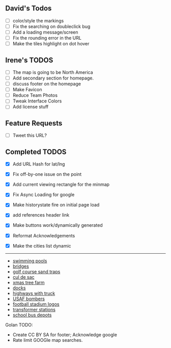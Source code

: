 ## David's Todos

* [ ] color/style the markings
* [ ] Fix the searching on doubleclick bug
* [ ] Add a loading message/screen
* [ ] Fix the rounding error in the URL
* [ ] Make the tiles highlight on dot hover

## Irene's TODOS

* [ ] The map is going to be North America
* [ ] Add secondary section for homepage.
* [ ] discuss footer on the homepage
* [ ] Make Favicon
* [ ] Reduce Team Photos
* [ ] Tweak Interface Colors
* [ ] Add license stuff

## Feature Requests

* [ ] Tweet this URL?

## Completed TODOS

* [X] Add URL Hash for lat/lng
* [X] Fix off-by-one issue on the point
* [X] Add current viewing rectangle for the minmap
* [X] Fix Async Loading for google
* [X] Make historystate fire on initial page load
* [X] add references header link
* [X] Make buttons work/dynamically generated
* [X] Reformat Acknowledgements
* [X] Make the cities list dynamic



--- 

* [swimming pools](http://pgh.terrapattern.com/?lat=40.5721195&lng=-79.94004849999999)
* [bridges](http://pgh.terrapattern.com/?lat=40.4874745&lng=-79.905037)
* [golf course sand traps](http://pgh.terrapattern.com/?lat=40.5261395&lng=-79.8810095)
* [cul de sac](http://pgh.terrapattern.com/?lat=40.382452&lng=-79.97162750000001)
* [xmas tree farm](http://pgh.terrapattern.com/?lat=40.656242&lng=-79.75606649999997)
* [docks](http://pgh.terrapattern.com/?lat=40.4310445&lng=-79.96682199999998)
* [highways with truck](http://pgh.terrapattern.com/?lat=40.4582145&lng=-80.1116735)
* [USAF bombers](http://pgh.terrapattern.com/?lat=40.4926995&lng=-80.21327550000001)
* [football stadium logos](http://pgh.terrapattern.com/?lat=40.443062&lng=-79.94004849999999) 
* [transformer stations](http://pgh.terrapattern.com/?lat=40.465007&lng=-80.0471425)
* [school bus depots](http://pgh.terrapattern.com/?lat=40.461872&lng=-79.77872100000002)

Golan TODO: 
* Create CC BY SA for footer; Acknowledge google
* Rate limit GOOGle map searches.




